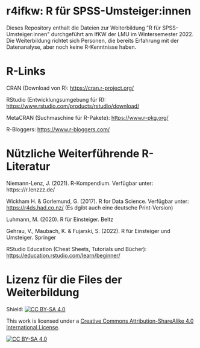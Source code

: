 # r4ifkw: R für SPSS-Umsteiger:innen

Dieses Repository enthalt die Dateien zur Weiterbildung "R für SPSS-Umsteiger:innen" durchgeführt am IfKW der LMU im Wintersemester 2022.
Die Weiterbildung richtet sich Personen, die bereits Erfahrung mit der Datenanalyse, aber noch keine R-Kenntnisse haben.

# R-Links

CRAN (Download von R): https://cran.r-project.org/

RStudio (Entwicklungsumgebung für R): https://www.rstudio.com/products/rstudio/download/

MetaCRAN (Suchmaschine für R-Pakete): https://www.r-pkg.org/

R-Bloggers: https://www.r-bloggers.com/


# Nützliche Weiterführende R-Literatur

Niemann-Lenz, J. (2021). R-Kompendium. Verfügbar unter: https:://r.lenzzz.de/

Wickham H. & Gorlemund, G. (2017). R for Data Science. Verfügbar unter: https://r4ds.had.co.nz/ (Es dgibt auch eine deutsche Print-Version)

Luhmann, M. (2020). R für Einsteiger. Beltz

Gehrau, V., Maubach, K. & Fujarski, S. (2022). R für Einsteiger und Umsteiger. Springer

RStudio Education (Cheat Sheets, Tutorials und Bücher): https://education.rstudio.com/learn/beginner/


# Lizenz für die Files der Weiterbildung

Shield: [![CC BY-SA 4.0][cc-by-sa-shield]][cc-by-sa]

This work is licensed under a
[Creative Commons Attribution-ShareAlike 4.0 International License][cc-by-sa].

[![CC BY-SA 4.0][cc-by-sa-image]][cc-by-sa]

[cc-by-sa]: http://creativecommons.org/licenses/by-sa/4.0/
[cc-by-sa-image]: https://licensebuttons.net/l/by-sa/4.0/88x31.png
[cc-by-sa-shield]: https://img.shields.io/badge/License-CC%20BY--SA%204.0-lightgrey.svg
